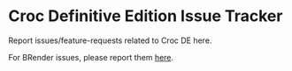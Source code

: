 # Croc Definitive Edition Issue Tracker

Report issues/feature-requests related to Croc DE here.

For BRender issues, please report them [here](https://github.com/crocguy0688/CrocDE-BRender).

